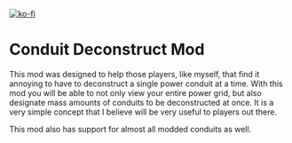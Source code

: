 [![ko-fi](https://ko-fi.com/img/githubbutton_sm.svg)](https://ko-fi.com/M4M6YVC89)

# Conduit Deconstruct Mod
This mod was designed to help those players, like myself, that find it annoying to have to deconstruct a single power conduit at a time. With this mod you will be able to not only view your entire power grid, but also designate mass amounts of conduits to be deconstructed at once. It is a very simple concept that I believe will be very useful to players out there.

This mod also has support for almost all modded conduits as well.
